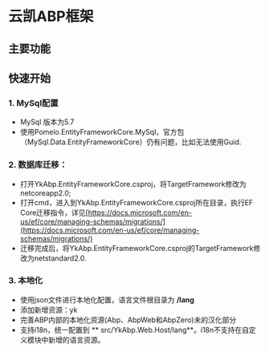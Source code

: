 # 云凯ABP框架

## 主要功能

## 快速开始

### 1. MySql配置
* MySql 版本为5.7
* 使用Pomelo.EntityFrameworkCore.MySql，官方包（MySql.Data.EntityFrameworkCore）仍有问题，比如无法使用Guid.

### 2. 数据库迁移：

* 打开YkAbp.EntityFrameworkCore.csproj，将TargetFramework修改为netcoreapp2.0;
* 打开cmd，进入到YkAbp.EntityFrameworkCore.csproj所在目录，执行EF Core迁移指令，详见[https://docs.microsoft.com/en-us/ef/core/managing-schemas/migrations/](https://docs.microsoft.com/en-us/ef/core/managing-schemas/migrations/)
* 迁移完成后，将YkAbp.EntityFrameworkCore.csproj的TargetFramework修改为netstandard2.0.

### 3. 本地化
* 使用json文件进行本地化配置，语言文件根目录为 **/lang**
* 添加新增资源：yk
* 完善ABP内部的本地化资源(Abp、AbpWeb和AbpZero)未的汉化部分
* 支持i18n，统一配置到 ** src/YkAbp.Web.Host/lang**。i18n不支持在自定义模块中新增的语言资源。